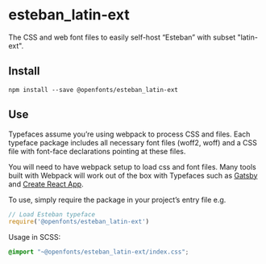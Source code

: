 
# esteban_latin-ext

The CSS and web font files to easily self-host “Esteban” with subset "latin-ext".

## Install

`npm install --save @openfonts/esteban_latin-ext`

## Use

Typefaces assume you’re using webpack to process CSS and files. Each typeface
package includes all necessary font files (woff2, woff) and a CSS file with
font-face declarations pointing at these files.

You will need to have webpack setup to load css and font files. Many tools built
with Webpack will work out of the box with Typefaces such as [Gatsby](https://github.com/gatsbyjs/gatsby)
and [Create React App](https://github.com/facebookincubator/create-react-app).

To use, simply require the package in your project’s entry file e.g.

```javascript
// Load Esteban typeface
require('@openfonts/esteban_latin-ext')
```

Usage in SCSS:
```scss
@import "~@openfonts/esteban_latin-ext/index.css";
```
